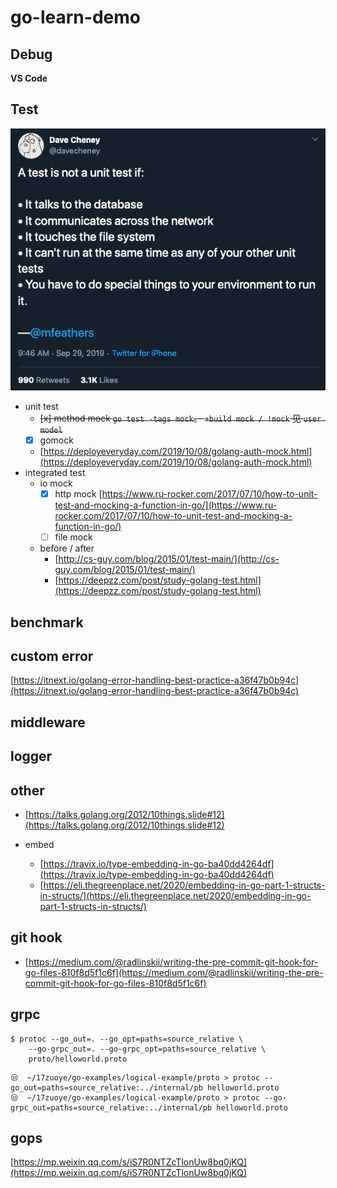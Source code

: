 # go-learn-demo

## Debug

**VS Code**

## Test

![](./unit_test_tweet.png)

- unit test
  - ~~[x] method mock `go test -tags mock`。 `+build mock / !mock` 见 `user model`~~
  - [x] gomock
  - [https://deployeveryday.com/2019/10/08/golang-auth-mock.html](https://deployeveryday.com/2019/10/08/golang-auth-mock.html)
- integrated test
  - io mock
    - [x] http mock [https://www.ru-rocker.com/2017/07/10/how-to-unit-test-and-mocking-a-function-in-go/](https://www.ru-rocker.com/2017/07/10/how-to-unit-test-and-mocking-a-function-in-go/)
    - [ ] file mock
  - before / after 
    - [http://cs-guy.com/blog/2015/01/test-main/](http://cs-guy.com/blog/2015/01/test-main/)
    - [https://deepzz.com/post/study-golang-test.html](https://deepzz.com/post/study-golang-test.html)

## benchmark
    
## custom error
[https://itnext.io/golang-error-handling-best-practice-a36f47b0b94c](https://itnext.io/golang-error-handling-best-practice-a36f47b0b94c)

## middleware

## logger

## other

  - [https://talks.golang.org/2012/10things.slide#12](https://talks.golang.org/2012/10things.slide#12)

  - embed
    - [https://travix.io/type-embedding-in-go-ba40dd4264df](https://travix.io/type-embedding-in-go-ba40dd4264df)
    - [https://eli.thegreenplace.net/2020/embedding-in-go-part-1-structs-in-structs/](https://eli.thegreenplace.net/2020/embedding-in-go-part-1-structs-in-structs/)
  
## git hook
  - [https://medium.com/@radlinskii/writing-the-pre-commit-git-hook-for-go-files-810f8d5f1c6f](https://medium.com/@radlinskii/writing-the-pre-commit-git-hook-for-go-files-810f8d5f1c6f)

## grpc

```shell
$ protoc --go_out=. --go_opt=paths=source_relative \
    --go-grpc_out=. --go-grpc_opt=paths=source_relative \
    proto/helloworld.proto
```
```shell
😒  ~/17zuoye/go-examples/logical-example/proto > protoc --go_out=paths=source_relative:../internal/pb helloworld.proto
😒  ~/17zuoye/go-examples/logical-example/proto > protoc --go-grpc_out=paths=source_relative:../internal/pb helloworld.proto
 ```

## gops

[https://mp.weixin.qq.com/s/iS7R0NTZcTlonUw8bq0jKQ](https://mp.weixin.qq.com/s/iS7R0NTZcTlonUw8bq0jKQ)